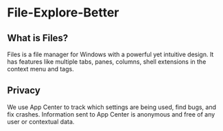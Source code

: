 # File-Explore-Better

## What is Files?
Files is a file manager for Windows with a powerful yet intuitive design. It has features like multiple tabs, panes, columns, shell extensions in the context menu and tags.

## Privacy
We use App Center to track which settings are being used, find bugs, and fix crashes. Information sent to App Center is anonymous and free of any user or contextual data.
